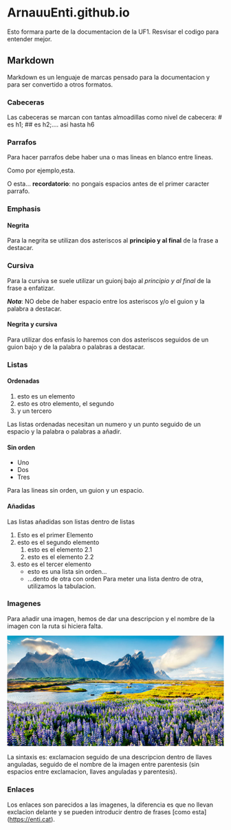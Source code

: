 # ArnauuEnti.github.io

Esto formara parte de la documentacion de la UF1. Resvisar el codigo para entender mejor.

## Markdown

Markdown es un lenguaje de marcas pensado para la documentacion y para ser convertido a otros formatos.

### Cabeceras

Las cabeceras se marcan con tantas almoadillas como nivel de cabecera: # es h1; ## es h2;.... asi hasta h6

### Parrafos

Para hacer parrafos debe haber una o mas lineas en blanco entre lineas.

Como por ejemplo,esta.

O esta... **recordatorio**: no pongais espacios antes de el primer caracter parrafo.

### Emphasis

#### Negrita

Para la negrita se utilizan dos asteriscos al **principio y al final** de la frase a destacar.

### Cursiva 

Para la cursiva se suele utilizar un guionj bajo al _principio y al final_ de la frase a enfatizar.

**_Nota_**: NO debe de haber espacio entre los asteriscos y/o el guion y la palabra a destacar.

#### Negrita y cursiva

Para utilizar dos enfasis lo haremos con dos asteriscos seguidos de un guion bajo y de la palabra o palabras a destacar.

### Listas

#### Ordenadas

1. esto es un elemento
2. esto es otro elemento, el segundo
3. y un tercero

Las listas ordenadas necesitan un numero y un punto seguido de un espacio y la palabra o palabras a añadir.

#### Sin orden

- Uno
- Dos
- Tres

Para las lineas sin orden, un guion y un espacio.

#### Añadidas 

Las listas añadidas son listas dentro de listas

1. Esto es el primer Elemento
2. esto es el segundo elemento
	1. esto es el elemento 2.1
	2. esto es el elemento 2.2
3. esto es el tercer elemento
	- esto es una lista sin orden...
	- ...dento de otra con orden
Para meter una lista dentro de otra, utilizamos la tabulacion.

### Imagenes

Para añadir una imagen, hemos de dar una descripcion y el nombre de la imagen con la ruta si hiciera falta.

![Paisaje de locura](imagen.jpg)

La sintaxis es: exclamacion seguido de una descripcion dentro de llaves anguladas, seguido de el nombre de la imagen entre parentesis (sin espacios entre exclamacion, llaves anguladas y parentesis).


### Enlaces

Los enlaces son parecidos a las imagenes, la diferencia es que no llevan exclacion delante y se pueden introducir dentro de frases [como esta] (https://enti.cat).
